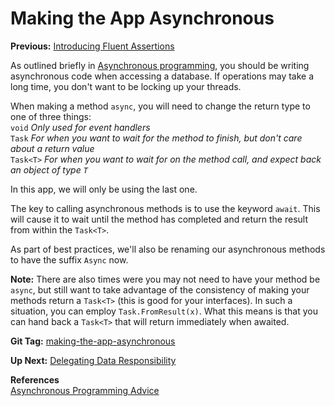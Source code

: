 # Making the App Asynchronous

**Previous:** [Introducing Fluent Assertions](../introducing-fluent-assertions)

As outlined briefly in [Asynchronous programming](https://docs.microsoft.com/en-us/dotnet/csharp/async), you should be writing asynchronous code when accessing a database. If operations may take a long time, you don't want to be locking up your threads.

When making a method `async`, you will need to change the return type to one of three things:  
`void` *Only used for event handlers*  
`Task` *For when you want to wait for the method to finish, but don't care about a return value*  
`Task<T>` *For when you want to wait for on the method call, and expect back an object of type `T`*

In this app, we will only be using the last one.

The key to calling asynchronous methods is to use the keyword `await`. This will cause it to wait until the method has completed and return the result from within the `Task<T>`.

As part of best practices, we'll also be renaming our asynchronous methods to have the suffix `Async` now.

**Note:** There are also times were you may not need to have your method be `async`, but still want to take advantage of the consistency of making your methods return a `Task<T>` (this is good for your interfaces). In such a situation, you can employ `Task.FromResult(x)`. What this means is that you can hand back a `Task<T>` that will return immediately when awaited.

**Git Tag:** [making-the-app-asynchronous](https://github.com/xtreme-steve-elliott/NotesApp/tree/making-the-app-asynchronous)

**Up Next:** [Delegating Data Responsibility](../delegating-data-responsibility)

**References**   
[Asynchronous Programming Advice](https://docs.microsoft.com/en-us/dotnet/csharp/async#important-info-and-advice)
